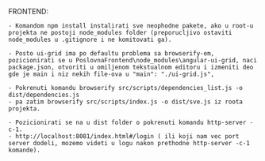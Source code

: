 FRONTEND:

	- Komandom npm install instalirati sve neophodne pakete, ako u root-u projekta ne postoji node_modules folder (preporucljivo ostaviti node_modules u .gitignore i ne komitovati ga).
	
	- Posto ui-grid ima po defaultu problema sa browserify-em, pozicionirati se u PoslovnaFrontend\node_modules\angular-ui-grid, naci package.json, otvoriti u omiljenom tekstualnom editoru i izmeniti deo gde je main i niz nekih file-ova u "main": "./ui-grid.js",
	
	- Pokrenuti komandu browserify src/scripts/dependencies_list.js -o dist/dependencies.js 
	- pa zatim browserify src/scripts/index.js -o dist/sve.js iz roota projekta.

	- Pozicionirati se na u dist folder o pokrenuti komandu http-server -c-1. 
	- http://localhost:8081/index.html#/login ( ili koji nam vec port server dodeli, mozemo videti u logu nakon prethodne http-server -c-1 komande). 

	
